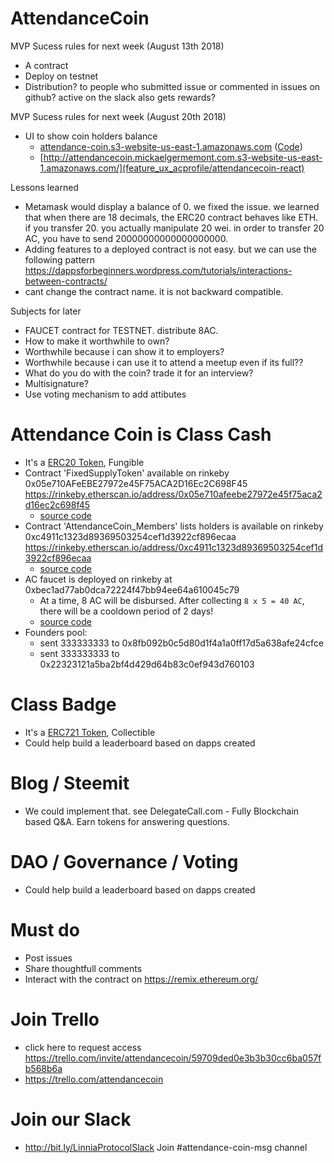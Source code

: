 
# AttendanceCoin

MVP Sucess rules for next week (August 13th 2018)
- A contract
- Deploy on testnet
- Distribution? to people who submitted issue or commented in issues on github? active on the slack also gets rewards?

MVP Sucess rules for next week (August 20th 2018)
- UI to show coin holders balance
  - [attendance-coin.s3-website-us-east-1.amazonaws.com](http://attendance-coin.s3-website-us-east-1.amazonaws.com) ([Code](https://github.com/vutsalsinghal/Attendance_Coin))
  - [http://attendancecoin.mickaelgermemont.com.s3-website-us-east-1.amazonaws.com/](feature_ux_acprofile/attendancecoin-react)

Lessons learned
- Metamask would display a balance of 0. we fixed the issue. we learned that when there are 18 decimals, the ERC20 contract behaves like ETH. if you transfer 20. you actually manipulate 20 wei. in order to transfer 20 AC, you have to send 20000000000000000000. 
- Adding features to a deployed contract is not easy. but we can use the following pattern https://dappsforbeginners.wordpress.com/tutorials/interactions-between-contracts/
- cant change the contract name. it is not backward compatible.

Subjects for later
- FAUCET contract for TESTNET. distribute 8AC.
- How to make it worthwhile to own?
- Worthwhile because i can show it to employers?
- Worthwhile because i can use it to attend a meetup even if its full??
- What do you do with the coin? trade it for an interview?
- Multisignature?
- Use voting mechanism to add attibutes

# Attendance Coin is Class Cash
- It's a [ERC20 Token](https://github.com/ConsenSys/Tokens/blob/master/contracts/eip20/EIP20.sol), Fungible
- Contract 'FixedSupplyToken' available on rinkeby 0x05e710AFeEBE27972e45F75ACA2D16Ec2C698F45 https://rinkeby.etherscan.io/address/0x05e710afeebe27972e45f75aca2d16ec2c698f45
  - [source code](contracts/attendancecoin-erc20.sol)
- Contract 'AttendanceCoin_Members' lists holders is available on rinkeby 0xc4911c1323d89369503254cef1d3922cf896ecaa https://rinkeby.etherscan.io/address/0xc4911c1323d89369503254cef1d3922cf896ecaa
  - [source code](https://github.com/mickaelgermemont/AttendanceCoin/blob/feature_lastid/contracts/attendancecoin-erc20.sol#L227-L262)
- AC faucet is deployed on rinkeby at 0xbec1ad77ab0dca72224f47bb94ee64a610045c79
  - At a time, 8 AC will be disbursed. After collecting `8 x 5 = 40 AC`, there will be a cooldown period of 2 days!
  - [source code](https://github.com/mickaelgermemont/AttendanceCoin/blob/feature_faucet/contracts/attendancecoin-erc20.sol#L256-L306)
- Founders pool:
  - sent 333333333 to 0x8fb092b0c5d80d1f4a1a0ff17d5a638afe24cfce
  - sent 333333333 to 0x22323121a5ba2bf4d429d64b83c0ef943d760103

# Class Badge
- It's a [ERC721 Token](https://github.com/OpenZeppelin/openzeppelin-solidity/blob/master/contracts/token/ERC721/ERC721Token.sol), Collectible
- Could help build a leaderboard based on dapps created

# Blog / Steemit
- We could implement that. see DelegateCall.com - Fully Blockchain based Q&A. Earn tokens for answering questions.

# DAO / Governance / Voting
- Could help build a leaderboard based on dapps created

# Must do
- Post issues
- Share thoughtfull comments
- Interact with the contract on https://remix.ethereum.org/

# Join Trello
- click here to request access https://trello.com/invite/attendancecoin/59709ded0e3b3b30cc6ba057fb568b6a
- https://trello.com/attendancecoin

# Join our Slack
- http://bit.ly/LinniaProtocolSlack
Join #attendance-coin-msg channel
